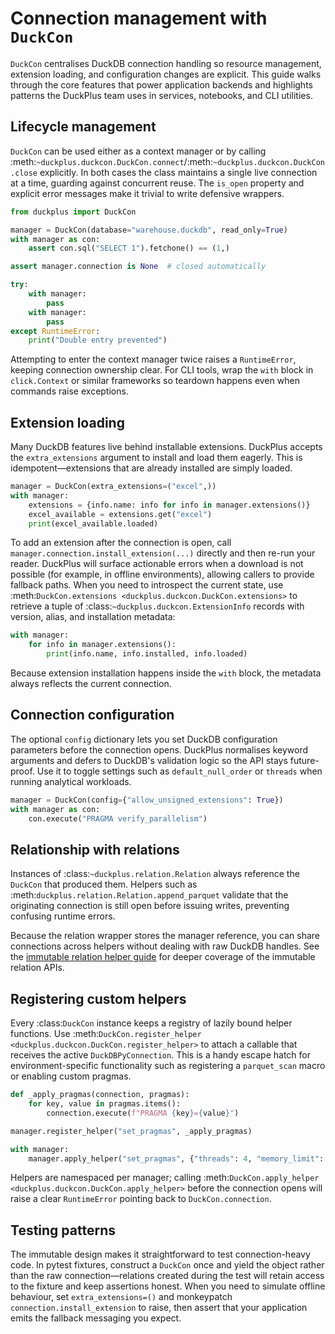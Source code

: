 # Connection management with ``DuckCon``

`DuckCon` centralises DuckDB connection handling so resource management,
extension loading, and configuration changes are explicit. This guide walks
through the core features that power application backends and highlights
patterns the DuckPlus team uses in services, notebooks, and CLI utilities.

## Lifecycle management

`DuckCon` can be used either as a context manager or by calling
:meth:`~duckplus.duckcon.DuckCon.connect`/:meth:`~duckplus.duckcon.DuckCon.close`
explicitly. In both cases the class maintains a single live connection at a
time, guarding against concurrent reuse. The ``is_open`` property and explicit
error messages make it trivial to write defensive wrappers.

```python
from duckplus import DuckCon

manager = DuckCon(database="warehouse.duckdb", read_only=True)
with manager as con:
    assert con.sql("SELECT 1").fetchone() == (1,)

assert manager.connection is None  # closed automatically

try:
    with manager:
        pass
    with manager:
        pass
except RuntimeError:
    print("Double entry prevented")
```

Attempting to enter the context manager twice raises a `RuntimeError`, keeping
connection ownership clear. For CLI tools, wrap the ``with`` block in
``click.Context`` or similar frameworks so teardown happens even when commands
raise exceptions.

## Extension loading

Many DuckDB features live behind installable extensions. DuckPlus accepts the
`extra_extensions` argument to install and load them eagerly. This is
idempotent—extensions that are already installed are simply loaded.

```python
manager = DuckCon(extra_extensions=("excel",))
with manager:
    extensions = {info.name: info for info in manager.extensions()}
    excel_available = extensions.get("excel")
    print(excel_available.loaded)
```

To add an extension after the connection is open, call
``manager.connection.install_extension(...)`` directly and then re-run your
reader. DuckPlus will surface actionable errors when a download is not possible
(for example, in offline environments), allowing callers to provide fallback
paths. When you need to introspect the current state, use
:meth:`DuckCon.extensions <duckplus.duckcon.DuckCon.extensions>` to retrieve a
tuple of :class:`~duckplus.duckcon.ExtensionInfo` records with version, alias,
and installation metadata:

```python
with manager:
    for info in manager.extensions():
        print(info.name, info.installed, info.loaded)
```

Because extension installation happens inside the ``with`` block, the metadata
always reflects the current connection.

## Connection configuration

The optional ``config`` dictionary lets you set DuckDB configuration parameters
before the connection opens. DuckPlus normalises keyword arguments and defers to
DuckDB's validation logic so the API stays future-proof. Use it to toggle
settings such as ``default_null_order`` or `threads` when running analytical
workloads.

```python
manager = DuckCon(config={"allow_unsigned_extensions": True})
with manager as con:
    con.execute("PRAGMA verify_parallelism")
```

## Relationship with relations

Instances of :class:`~duckplus.relation.Relation` always reference the
`DuckCon` that produced them. Helpers such as
:meth:`duckplus.relation.Relation.append_parquet` validate that the originating
connection is still open before issuing writes, preventing confusing runtime
errors.

Because the relation wrapper stores the manager reference, you can share
connections across helpers without dealing with raw DuckDB handles. See the
[immutable relation helper guide](relations.md) for deeper coverage of the
immutable relation APIs.

## Registering custom helpers

Every :class:`DuckCon` instance keeps a registry of lazily bound helper
functions. Use :meth:`DuckCon.register_helper
<duckplus.duckcon.DuckCon.register_helper>` to attach a callable that receives
the active ``DuckDBPyConnection``. This is a handy escape hatch for
environment-specific functionality such as registering a ``parquet_scan`` macro
or enabling custom pragmas.

```python
def _apply_pragmas(connection, pragmas):
    for key, value in pragmas.items():
        connection.execute(f"PRAGMA {key}={value}")

manager.register_helper("set_pragmas", _apply_pragmas)

with manager:
    manager.apply_helper("set_pragmas", {"threads": 4, "memory_limit": "4GB"})
```

Helpers are namespaced per manager; calling :meth:`DuckCon.apply_helper
<duckplus.duckcon.DuckCon.apply_helper>` before the connection opens will raise a
clear ``RuntimeError`` pointing back to ``DuckCon.connection``.

## Testing patterns

The immutable design makes it straightforward to test connection-heavy code. In
pytest fixtures, construct a ``DuckCon`` once and yield the object rather than
the raw connection—relations created during the test will retain access to the
fixture and keep assertions honest. When you need to simulate offline behaviour,
set ``extra_extensions=()`` and monkeypatch ``connection.install_extension`` to
raise, then assert that your application emits the fallback messaging you
expect.
